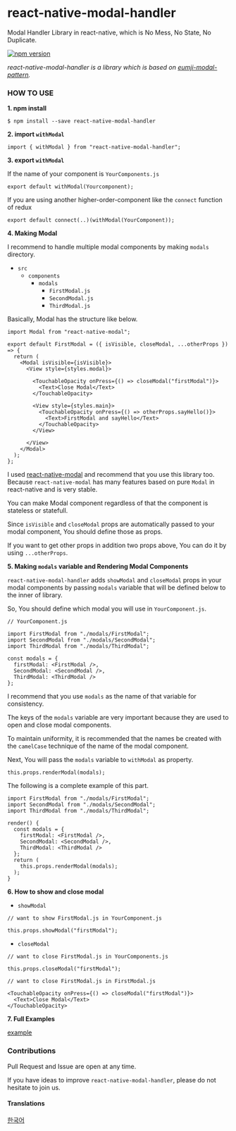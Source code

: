# react-native-modal-handler

Modal Handler Library in react-native, which is No Mess, No State, No Duplicate.

[![npm version](https://badge.fury.io/js/react-native-modal-handler.svg)](https://badge.fury.io/js/react-native-modal-handler)

*react-native-modal-handler is a library which is based on [eumji-modal-pattern](https://github.com/7772/eumji-modal-pattern?fbclid=IwAR1tArmWXGk5Zo4chu2O8kN729CrKMfZZvJcyJMjuR9fjVFCR2PGeHOjViI).*

### HOW TO USE

**1. npm install**
```
$ npm install --save react-native-modal-handler
```

**2. import `withModal`**
```
import { withModal } from "react-native-modal-handler";
```

**3. export `withModal`**

If the name of your component is `YourComponents.js`

```
export default withModal(Yourcomponent);
```

If you are using another higher-order-component like the `connect` function of redux

```
export default connect(..)(withModal(YourComponent));
```

**4. Making Modal**

I recommend to handle multiple modal components by making `modals` directory.

- `src`
  - `components`
    - `modals`
      - `FirstModal.js`
      - `SecondModal.js`
      - `ThirdModal.js`

Basically, Modal has the structure like below.

```
import Modal from "react-native-modal";

export default FirstModal = ({ isVisible, closeModal, ...otherProps }) => {
  return (
    <Modal isVisible={isVisible}>
      <View style={styles.modal}>

        <TouchableOpacity onPress={() => closeModal("firstModal")}>
          <Text>Close Modal</Text>
        </TouchableOpacity>

        <View style={styles.main}>
          <TouchableOpacity onPress={() => otherProps.sayHello()}>
            <Text>FirstModal and sayHello</Text>
          </TouchableOpacity>
        </View>

      </View>
    </Modal>
  );
};
```

I used [react-native-modal](https://github.com/react-native-community/react-native-modal) and recommend that you use this library too. Because `react-native-modal` has many features based on pure `Modal` in react-native and is very stable.

You can make Modal component regardless of that the component is stateless or statefull.

Since `isVisible` and `closeModal` props are automatically passed to your modal component, You should define those as props.

If you want to get other props in addition two props above, You can do it by using `...otherProps`.

**5. Making `modals` variable and Rendering Modal Components**

`react-native-modal-handler` adds `showModal` and `closeModal` props in your modal components by passing `modals` variable that will be defined below to the inner of library.

So, You should define which modal you will use in `YourComponent.js`.

```
// YourComponent.js

import FirstModal from "./modals/FirstModal";
import SecondModal from "./modals/SecondModal";
import ThirdModal from "./modals/ThirdModal";

const modals = {
  firstModal: <FirstModal />,
  SecondModal: <SecondModal />,
  ThirdModal: <ThirdModal />
};
```

I recommend that you use `modals` as the name of that variable for consistency.

The keys of the `modals` variable are very important because they are used to open and close modal components.

To maintain uniformity, it is recommended that the names be created with the `camelCase` technique of the name of the modal component.

Next, You will pass the `modals` variable to `withModal` as property.

```
this.props.renderModal(modals);
```

The following is a complete example of this part.

```
import FirstModal from "./modals/FirstModal";
import SecondModal from "./modals/SecondModal";
import ThirdModal from "./modals/ThirdModal";

render() {
  const modals = {
    firstModal: <FirstModal />,
    SecondModal: <SecondModal />,
    ThirdModal: <ThirdModal />
  };
  return (
    this.props.renderModal(modals);
  );
}
```

**6. How to show and close modal**

- `showModal`

```
// want to show FirstModal.js in YourComponent.js

this.props.showModal("firstModal");
```

- `closeModal`

```
// want to close FirstModal.js in YourComponents.js

this.props.closeModal("firstModal");
```

```
// want to close FirstModal.js in FirstModal.js

<TouchableOpacity onPress={() => closeModal("firstModal")}>
  <Text>Close Modal</Text>
</TouchableOpacity>
```

**7. Full Examples**

[example](https://github.com/7772/react-native-modal-handler/tree/master/example/simple-eumji-modal-pattern/src)

### Contributions

Pull Request and Issue are open at any time.

If you have ideas to improve `react-native-modal-handler`, please do not hesitate to join us.

#### Translations

[한국어]()



